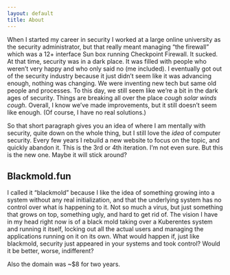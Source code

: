 ```yaml
---
layout: default
title: About
---
```


When I started my career in security I worked at a large online university as the security administrator, but that really meant managing “the firewall” which was a 12+ interface Sun box running Checkpoint Firewall. It sucked. At that time, security was in a dark place. It was filled with people who weren’t very happy and who only said no (me included). I eventually got out of the security industry because it just didn’t seem like it was advancing enough, nothing was changing. We were inventing new tech but same old people and processes. To this day, we still seem like we’re a bit in the dark ages of security. Things are breaking all over the place *cough solar winds cough*. Overall, I know we’ve made improvements, but it still doesn’t seem like enough. (Of course, I have no real solutions.)

So that short paragraph gives you an idea of where I am mentally with security, quite down on the whole thing, but I still love the *idea* of computer security. Every few years I rebuild a new website to focus on the topic, and quickly abandon it. This is the 3rd or 4th iteration. I’m not even sure. But this is the new one. Maybe it will stick around?

## Blackmold.fun

I called it “blackmold” because I like the idea of something growing into a system without any real initialization, and that the underlying system has no control over what is happening to it. Not so much a virus, but just something that grows on top, something ugly, and hard to get rid of. The vision I have in my head right now is of a black mold taking over a Kuberentes system and running it itself, locking out all the actual users and managing the applications running on it on its own. What would happen if, just like blackmold, security just appeared in your systems and took control? Would it be better, worse, indifferent?

Also the domain was ~$8 for two years. 

